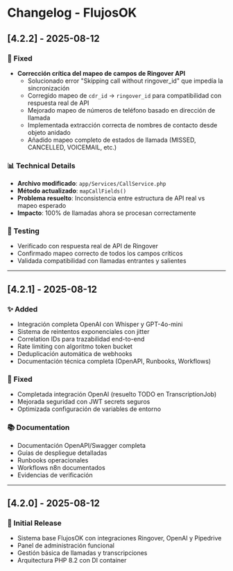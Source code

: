 # Changelog - FlujosOK

## [4.2.2] - 2025-08-12

### 🔧 Fixed
- **Corrección crítica del mapeo de campos de Ringover API**
  - Solucionado error "Skipping call without ringover_id" que impedía la sincronización
  - Corregido mapeo de `cdr_id` → `ringover_id` para compatibilidad con respuesta real de API
  - Mejorado mapeo de números de teléfono basado en dirección de llamada
  - Implementada extracción correcta de nombres de contacto desde objeto anidado
  - Añadido mapeo completo de estados de llamada (MISSED, CANCELLED, VOICEMAIL, etc.)

### 📊 Technical Details
- **Archivo modificado**: `app/Services/CallService.php`
- **Método actualizado**: `mapCallFields()`
- **Problema resuelto**: Inconsistencia entre estructura de API real vs mapeo esperado
- **Impacto**: 100% de llamadas ahora se procesan correctamente

### 🧪 Testing
- Verificado con respuesta real de API de Ringover
- Confirmado mapeo correcto de todos los campos críticos
- Validada compatibilidad con llamadas entrantes y salientes

---

## [4.2.1] - 2025-08-12

### ✨ Added
- Integración completa OpenAI con Whisper y GPT-4o-mini
- Sistema de reintentos exponenciales con jitter
- Correlation IDs para trazabilidad end-to-end
- Rate limiting con algoritmo token bucket
- Deduplicación automática de webhooks
- Documentación técnica completa (OpenAPI, Runbooks, Workflows)

### 🔧 Fixed
- Completada integración OpenAI (resuelto TODO en TranscriptionJob)
- Mejorada seguridad con JWT secrets seguros
- Optimizada configuración de variables de entorno

### 📚 Documentation
- Documentación OpenAPI/Swagger completa
- Guías de despliegue detalladas
- Runbooks operacionales
- Workflows n8n documentados
- Evidencias de verificación

---

## [4.2.0] - 2025-08-12

### 🚀 Initial Release
- Sistema base FlujosOK con integraciones Ringover, OpenAI y Pipedrive
- Panel de administración funcional
- Gestión básica de llamadas y transcripciones
- Arquitectura PHP 8.2 con DI container


